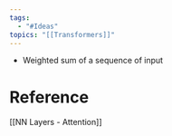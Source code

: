 ```yaml
---
tags:
  - "#Ideas"
topics: "[[Transformers]]"
---
```

* Weighted sum of a sequence of input
# Reference
[[NN Layers - Attention]]
